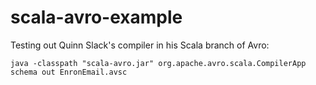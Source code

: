 scala-avro-example
==================

Testing out Quinn Slack's compiler in his Scala branch of Avro:

`java -classpath "scala-avro.jar" org.apache.avro.scala.CompilerApp schema out EnronEmail.avsc`




